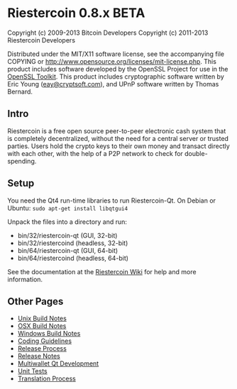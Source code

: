 Riestercoin 0.8.x BETA
====================

Copyright (c) 2009-2013 Bitcoin Developers
Copyright (c) 2011-2013 Riestercoin Developers

Distributed under the MIT/X11 software license, see the accompanying
file COPYING or http://www.opensource.org/licenses/mit-license.php.
This product includes software developed by the OpenSSL Project for use in the [OpenSSL Toolkit](http://www.openssl.org/). This product includes
cryptographic software written by Eric Young ([eay@cryptsoft.com](mailto:eay@cryptsoft.com)), and UPnP software written by Thomas Bernard.


Intro
---------------------
Riestercoin is a free open source peer-to-peer electronic cash system that is
completely decentralized, without the need for a central server or trusted
parties.  Users hold the crypto keys to their own money and transact directly
with each other, with the help of a P2P network to check for double-spending.


Setup
---------------------
You need the Qt4 run-time libraries to run Riestercoin-Qt. On Debian or Ubuntu:
	`sudo apt-get install libqtgui4`

Unpack the files into a directory and run:

- bin/32/riestercoin-qt (GUI, 32-bit)
- bin/32/riestercoind (headless, 32-bit)
- bin/64/riestercoin-qt (GUI, 64-bit)
- bin/64/riestercoind (headless, 64-bit)

See the documentation at the [Riestercoin Wiki](http://riestercoin.info)
for help and more information.


Other Pages
---------------------
- [Unix Build Notes](build-unix.md)
- [OSX Build Notes](build-osx.md)
- [Windows Build Notes](build-msw.md)
- [Coding Guidelines](coding.md)
- [Release Process](release-process.md)
- [Release Notes](release-notes.md)
- [Multiwallet Qt Development](multiwallet-qt.md)
- [Unit Tests](unit-tests.md)
- [Translation Process](translation_process.md)
